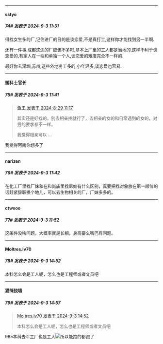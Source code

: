 ﻿
*****

####  sstyo  
##### 74#       发表于 2024-9-3 11:31

得找女生多的厂,记住进厂的目的是谈恋爱,不是真打工,这样你才能找到另一半啊.

还有一件事,成都这边的厂应该不多吧,基本上厂里的工人都是当地的,这样不利于谈恋爱的,有家人在一块和单独一个人,谈恋爱的难度完全不一样的.

最好你去深圳,苏州,这些外地务工多的,小年轻多,谈恋爱也容易.


*****

####  塑料士官长  
##### 75#       发表于 2024-9-3 11:41

<blockquote><a href="httphttps://bbs.saraba1st.com/2b/forum.php?mod=redirect&amp;goto=findpost&amp;pid=66051283&amp;ptid=2197122" target="_blank">鱼王 发表于 2024-8-29 11:17</a>

其实还是好找的，别去相亲找就行了，去相亲的女的和日常遇到的女的，对男的要求都不一样。

我觉得相亲可以 ...</blockquote>
我觉得阿南你想多了

*****

####  narizen  
##### 76#       发表于 2024-9-3 11:42

在化工厂里找厂妹和在和尚庙里找尼姑有什么区别，真要把找对象放在第一顺位的话赶紧辞职换个地儿，可以去生物相关的厂，厂妹多多的。


*****

####  ctwsoo  
##### 77#       发表于 2024-9-3 11:52

这条件没啥问题，大概率就是长相，身高要么嘴巴有问题。


*****

####  Moltres.lv70  
##### 78#       发表于 2024-9-3 14:52

本科怎么会是工人呢，怎么也是工程师或者文员吧


*****

####  猫咪挠墙  
##### 79#       发表于 2024-9-3 14:57

<blockquote><a href="httphttps://bbs.saraba1st.com/2b/forum.php?mod=redirect&amp;goto=findpost&amp;pid=66099721&amp;ptid=2197122" target="_blank">Moltres.lv70 发表于 2024-9-3 14:52</a>

本科怎么会是工人呢，怎么也是工程师或者文员吧</blockquote>
985本科去军工厂也是工人<img src="https://static.saraba1st.com/image/smiley/face2017/006.png" referrerpolicy="no-referrer">所以能跑的都跑了

